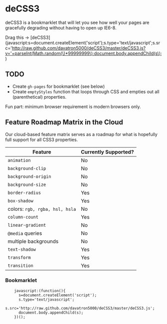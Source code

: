 # deCSS3

deCSS3 is a bookmarklet that will let you see how well your pages are gracefully degrading without having to open up IE6-8.

Drag this -> [deCSS3](javascript:s=document.createElement('script'\);s.type='text/javascript';s.src='http://raw.github.com/davatron5000/deCSS3/master/deCSS3.js?v='+parseInt(Math.random(\)*99999999\);document.body.appendChild(s\);)

## TODO

* Create `gh-pages` for bookmarklet (see below)
* Create `emptyStyles` function that loops through CSS and empties out all (parenthetical) properties.

Fun part: minimum browser requirement is modern browsers only.

## Feature Roadmap Matrix in the Cloud

Our cloud-based feature matrix serves as a roadmap for what is hopefully full support for all CSS3 properties.

<table>
<thead>
<tr>
  <th>Feature</th><th>Currently Supported?</th>
</tr>
</thead>
<tbody>
<tr>
  <td><code>animation</code></td><td>No</td>
</tr>
<tr>
  <td><code>background-clip</code></td><td>No</td>
</tr>
<tr>
  <td><code>background-origin</code></td><td>No</td>
</tr>
<tr>
  <td><code>background-size</code></td><td>No</td>
</tr>
<tr>
  <td><code>border-radius</code></td><td>Yes</td>
</tr>
<tr>
  <td><code>box-shadow</code></td><td>Yes</td>
</tr>
<tr>
  <td>colors: <code>rgb, rgba, hsl, hsla</code></td><td>No</td>
</tr>
<tr>
  <td><code>column-count</code></td><td>Yes</td>
</tr>
<tr>
  <td><code>linear-gradient</code></td><td>No</td>
</tr>
<tr>
  <td><code>@media</code> queries</td><td>No</td>
</tr>
<tr>
  <td>multiple backgrounds</td><td>No</td>
</tr>
<tr>
  <td><code>text-shadow</code></td><td>Yes</td>
</tr>
<tr>
  <td><code>transform</code></td><td>Yes</td>
</tr>
<tr>
  <td><code>transition</code></td><td>Yes</td>
</tr>
</tbody>
</table>

### Bookmarklet

		javascript:(function(){
		  s=document.createElement('script');
		  s.type='text/javascript';
		  s.src='http://raw.github.com/davatron5000/deCSS3/master/deCSS3.js';
		  document.body.appendChild(s);
		})();